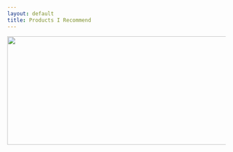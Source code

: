 ```yaml
---
layout: default
title: Products I Recommend
---
```


<a href="https://click.hmavpn.com/aff_c?offer_id=1&aff_id=1177&file_id=229" target="_blank"><img src="https://media.go2speed.org/brand/files/hmavpn/1/20191127090858-HMABannerV5970x250.png" width="971" height="250" border="0" /></a><img src="https://click.hmavpn.com/aff_i?offer_id=1&file_id=229&aff_id=1177" width="0" height="0" style="position:absolute;visibility:hidden;" border="0" />
